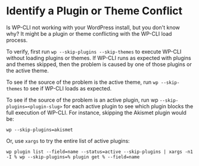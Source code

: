 # Identify a Plugin or Theme Conflict

Is WP-CLI not working with your WordPress install, but you don't know why? It might be a plugin or theme conflicting with the WP-CLI load process.

To verify, first run `wp --skip-plugins --skip-themes` to execute WP-CLI without loading plugins or themes. If WP-CLI runs as expected with plugins and themes skipped, then the problem is caused by one of those plugins or the active theme.

To see if the source of the problem is the active theme, run `wp --skip-themes` to see if WP-CLI loads as expected.

To see if the source of the problem is an active plugin, run wp `--skip-plugins=<plugin-slug>` for each active plugin to see which plugin blocks the full execution of WP-CLI. For instance, skipping the Akismet plugin would be:

    wp --skip-plugins=akismet

Or, use `xargs` to try the entire list of active plugins:

    wp plugin list --field=name --status=active --skip-plugins | xargs -n1 -I % wp --skip-plugins=% plugin get % --field=name

